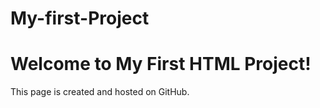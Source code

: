 # My-first-Project
<!DOCTYPE html>
<html lang="en">
<head>
  <meta charset="UTF-8">
  <title> My First HTML Page</title>
</head>
<body>
  <h1>Welcome to My First HTML Project!</h1>
  <p>This page is created and hosted on GitHub.</p>
</body>
</html>
